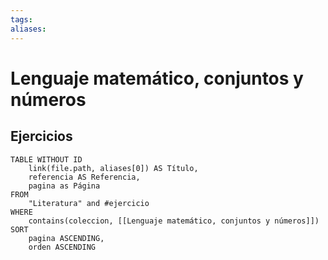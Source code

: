 ```yaml
---
tags: 
aliases:
---
```

# Lenguaje matemático, conjuntos y números

## Ejercicios
```dataview
TABLE WITHOUT ID
    link(file.path, aliases[0]) AS Título,
    referencia AS Referencia,
    pagina as Página
FROM
    "Literatura" and #ejercicio
WHERE
    contains(coleccion, [[Lenguaje matemático, conjuntos y números]])
SORT
    pagina ASCENDING,
    orden ASCENDING
```
